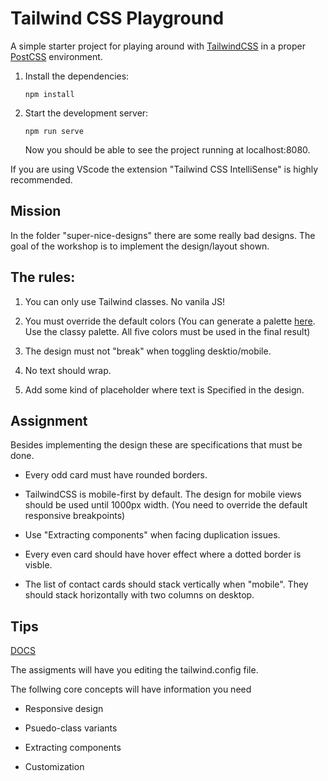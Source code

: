 # Tailwind CSS Playground

A simple starter project for playing around with [TailwindCSS](https://tailwindcss.com/) in a proper [PostCSS](https://postcss.org/) environment.

1. Install the dependencies:

    `npm install`

2. Start the development server:

    `npm run serve`

    Now you should be able to see the project running at localhost:8080.

If you are using VScode the extension "Tailwind CSS IntelliSense" is highly recommended.

## Mission

In the folder "super-nice-designs" there are some really bad designs. The goal of the workshop is to implement the design/layout shown.

## The rules:

1. You can only use Tailwind classes. No vanila JS!

2. You must override the default colors (You can generate a palette [here](https://mycolor.space). Use the classy palette. All five colors must be used in the final result)

3. The design must not "break" when toggling desktio/mobile. 

4. No text should wrap.

5. Add some kind of placeholder where text is Specified in the design.

## Assignment 

Besides implementing the design these are specifications that must be done.

- Every odd card must have rounded borders.

- TailwindCSS is mobile-first by default. The design for mobile views should be used until 1000px width. (You need to override the default responsive breakpoints)

- Use "Extracting components" when facing duplication issues.

- Every even card should have hover effect where a dotted border is visble.

- The list of contact cards should stack vertically when "mobile". They should stack horizontally with two columns on desktop.

## Tips

[DOCS](https://tailwindcss.com/)

The assigments will have you editing the tailwind.config file.

The follwing core concepts will have information you need

- Responsive design

- Psuedo-class variants

- Extracting components

- Customization
